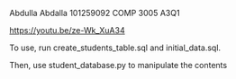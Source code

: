 Abdulla  Abdalla 101259092
COMP 3005 A3Q1

https://youtu.be/ze-Wk_XuA34

To use, run create_students_table.sql and initial_data.sql.

Then, use student_database.py to manipulate the contents
